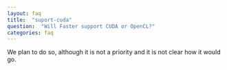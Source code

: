 ```yaml
---
layout: faq
title:  "suport-cuda"
question:  "Will Faster support CUDA or OpenCL?"
categories: faq
---
```


We plan to do so, although it is not a priority and it is not clear how it would go.

